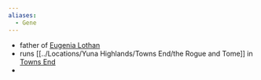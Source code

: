 ```yaml
---
aliases:
  - Gene
---
```

- father of [Eugenia Lothan](Eugenia%20Lothan.md)
- runs [[../Locations/Yuna Highlands/Towns End/the Rogue and Tome]] in [Towns End](../Locations/Yuna%20Highlands/Towns%20End/Towns%20End.md)
- 